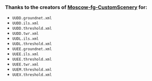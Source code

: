 ### Thanks to the creators of [Moscow-fg-CustomScenery](https://github.com/legoboyvdlp/Moscow-fg-CustomScenery) for:
- ``UUDD.groundnet.xml``
- ``UUDD.ils.xml``      
- ``UUDD.threshold.xml``
- ``UUDD.twr.xml``      
- ``UUDL.ils.xml``
- ``UUDL.threshold.xml``
- ``UUEE.groundnet.xml``
- ``UUEE.ils.xml``
- ``UUEE.threshold.xml``
- ``UUEE.twr.xml``
- ``UUEM.threshold.xml``
- ``UUEX.threshold.xml``
